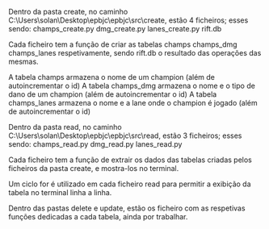 Dentro da pasta create, no caminho C:\Users\solan\Desktop\epbjc\epbjc\src\create, estão 4 ficheiros; esses sendo:
champs_create.py
dmg_create.py
lanes_create.py
rift.db

Cada ficheiro tem a função de criar as tabelas
champs
champs_dmg
champs_lanes
respetivamente, sendo rift.db o resultado das operações das mesmas.

A tabela champs armazena o nome de um champion (além de autoincrementar o id)
A tabela champs_dmg armazena o nome e o tipo de dano de um champion (além de autoincrementar o id)
A tabela champs_lanes armazena o nome e a lane onde o champion é jogado (além de autoincrementar o id)




Dentro da pasta read, no caminho C:\Users\solan\Desktop\epbjc\epbjc\src\read, estão 3 ficheiros; esses sendo:
champs_read.py
dmg_read.py
lanes_read.py

Cada ficheiro tem a função de extrair os dados das tabelas criadas pelos ficheiros da pasta create, e mostra-los no terminal.

Um ciclo for é utilizado em cada ficheiro read para permitir a exibição da tabela no terminal linha a linha.


Dentro das pastas delete e update, estão os ficheiro com as respetivas funções dedicadas a cada tabela, ainda por trabalhar.
